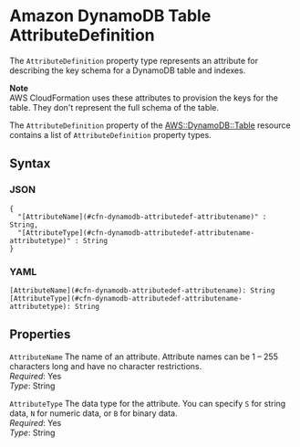 # Amazon DynamoDB Table AttributeDefinition<a name="aws-properties-dynamodb-attributedef"></a>

The `AttributeDefinition` property type represents an attribute for describing the key schema for a DynamoDB table and indexes\.

**Note**  
AWS CloudFormation uses these attributes to provision the keys for the table\. They don't represent the full schema of the table\.

The `AttributeDefinition` property of the [AWS::DynamoDB::Table](aws-resource-dynamodb-table.md) resource contains a list of `AttributeDefinition` property types\.

## Syntax<a name="w13ab1c21c10d108c14c22b9"></a>

### JSON<a name="aws-properties-dynamodb-attributedef-syntax.json"></a>

```
{
  "[AttributeName](#cfn-dynamodb-attributedef-attributename)" : String,
  "[AttributeType](#cfn-dynamodb-attributedef-attributename-attributetype)" : String
}
```

### YAML<a name="aws-properties-dynamodb-attributedef-syntax.yaml"></a>

```
[AttributeName](#cfn-dynamodb-attributedef-attributename): String
[AttributeType](#cfn-dynamodb-attributedef-attributename-attributetype): String
```

## Properties<a name="w13ab1c21c10d108c14c22c11"></a>

`AttributeName`  <a name="cfn-dynamodb-attributedef-attributename"></a>
The name of an attribute\. Attribute names can be 1 – 255 characters long and have no character restrictions\.  
*Required*: Yes  
*Type*: String

`AttributeType`  <a name="cfn-dynamodb-attributedef-attributename-attributetype"></a>
The data type for the attribute\. You can specify `S` for string data, `N` for numeric data, or `B` for binary data\.  
*Required*: Yes  
*Type*: String